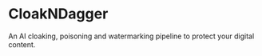 # CloakNDagger
An AI cloaking, poisoning and watermarking pipeline to protect your digital content.
